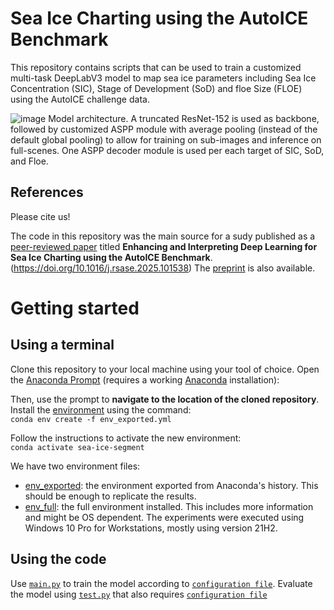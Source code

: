 # Sea Ice Charting using the AutoICE  Benchmark

This repository contains scripts that can be used to train a  customized multi-task DeepLabV3 model to map sea ice parameters including Sea Ice Concentration (SIC), Stage of Development (SoD) and floe Size (FLOE) using the AutoICE challenge data.


![image](https://github.com/user-attachments/assets/8afa1f60-4197-4e6b-8167-a09ea0ad1b87)
Model architecture. A truncated ResNet-152 is used as backbone, followed by customized ASPP module with average pooling (instead of the default global pooling) to allow for training on sub-images and inference on full-scenes. One ASPP decoder module is used per each target of SIC, SoD, and Floe.

## References
Please cite us!

The code in this repository was the main source for a sudy published as a [peer-reviewed paper](https://www.sciencedirect.com/science/article/abs/pii/S2352938525000916) titled **Enhancing and Interpreting Deep Learning for Sea Ice Charting using the AutoICE Benchmark**. (https://doi.org/10.1016/j.rsase.2025.101538)
The [preprint](https://doi.org/10.31223/X5NM8J) is also available.

# Getting started
## Using a terminal
Clone this repository to your local machine using your tool of choice. Open the [Anaconda Prompt](https://docs.anaconda.com/anaconda/user-guide/getting-started/) (requires a working [Anaconda](https://www.anaconda.com/) installation):

Then, use the prompt to **navigate to the location of the cloned repository**. Install the [environment](env_exported.yml) using the command:  
`conda env create -f env_exported.yml`

Follow the instructions to activate the new environment:  
`conda activate sea-ice-segment`

We have two environment files: 
- [env_exported](env_exported.yml): the environment exported from  Anaconda's history. This should be enough to replicate the results.
- [env_full](env_full.yml): the full environment installed. This includes more information and might be OS dependent. The experiments were executed using Windows 10 Pro for Workstations, mostly using version 21H2.

## Using the code
Use [`main.py`](main.py) to train the model according to [`configuration file`](config_main.ini). Evaluate the model using  [`test.py`](test.py) that also requires [`configuration file`](config_eval.ini)

